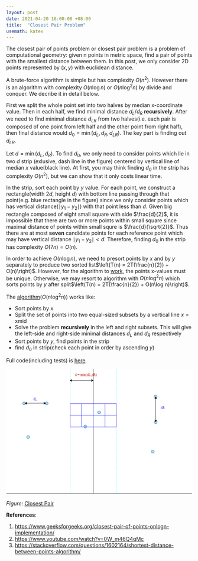 ```yaml
---
layout: post
date: 2021-04-20 16:00:00 +08:00
title:  "Closest Pair Problem"
usemath: katex
---
```


The closest pair of points problem or closest pair problem is a problem of computational geometry: given n points in metric space, find a pair of points with the smallest distance between them. In this post, we only consider 2D points represented by $(x, y)$ with euclidean distance.  

A brute-force algorithm is simple but has complexity $O(n^2)$. However there is an algorithm with complexity $O(n\log n)$ or $O(n\log^2 n)$ by divide and conquer. We decribe it in detail below.  

First we split the whole point set into two halves by median x-coordinate value. Then in each half, we find minimal distance $d_L$/$d_R$ **recursively**. After we need to find minimal distance $d_{LR}$ from two halves(i.e. each pair is composed of one point from left half and the other point from right half), then final distance would $d_0 = \min(d_L, d_R, d_{LR})$. The key part is finding out $d_{LR}$.  

Let $d = \min(d_L, d_R)$. To find $d_0$, we only need to consider points which lie in two $d$ strip (exlusive, dash line in the figure) centered by vertical line of median $x$ value(black line). At first, you may think finding $d_0$ in the strip has complexity $O(n^2)$, but we can show that it only costs linear time.  

In the strip, sort each point by $y$ value. For each point, we construct a rectangle(width $2d$, height $d$) with bottom line passing through that point(e.g. blue rectangle in the figure) since we only consider points which has vertical distance($\mid y_1-y_2 \mid$) with that point less than $d$. Given big rectangle composed of eight small square with side $\frac{d}{2}$, it is impossible that there are two or more points within small square since maximal distance of points within small squre is $\frac{d}{\sqrt{2}}$. Thus there are at most **seven** candidate points for each reference point which may have vertical distance $\mid y_1-y_2 \mid < d$. Therefore, finding $d_0$ in the strip has complexity $O(7n) = O(n)$.  

In order to achieve $O(n\log n)$, we need to presort points by $x$ and by $y$ separately to produce two sorted list$\left(T(n) = 2T(\frac{n}{2}) + O(n)\right)$. However, for the algorithm to [work](https://stackoverflow.com/a/61981008/7390103), the points x-values must be unique. Otherwise, we may resort to algorithm with $O(n\log^2 n)$ which sorts points by $y$ after split$\left(T(n) = 2T(\frac{n}{2}) + O(n\log n)\right)$.  

The [algorithm](https://stackoverflow.com/a/1602328/7390103)$\left(O(n\log^2 n)\right)$ works like:  
- Sort points by $x$
- Split the set of points into two equal-sized subsets by a vertical line $x = \text{xmid}$
- Solve the problem **recursively** in the left and right subsets. This will give the left-side and right-side minimal distances $d_L$ and $d_R$ respectively
- Sort points by $y$, find points in the strip
- find $d_0$ in strip(check each point in order by ascending $y$)

Full code(including tests) is [here](https://github.com/BruceChen2017/brucechen2017.github.io/tree/main/codes/2021-04-20).


<p align="center">
  <img src="/images/e1.png" />
</p>  

*Figure*: <u>Closest Pair</u>  


**References**:
1. https://www.geeksforgeeks.org/closest-pair-of-points-onlogn-implementation/
2. https://www.youtube.com/watch?v=0W_m46Q4qMc
3. https://stackoverflow.com/questions/1602164/shortest-distance-between-points-algorithm/

